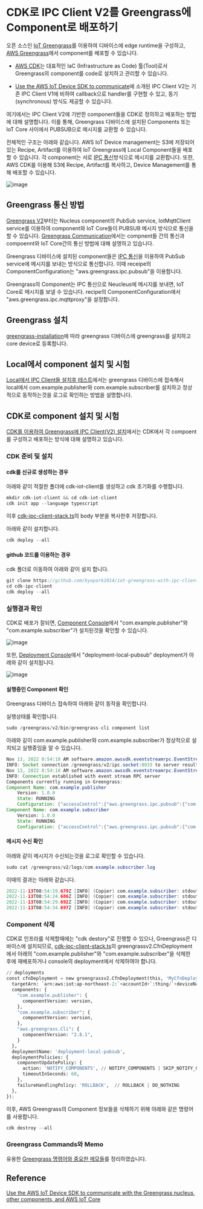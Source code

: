 # CDK로 IPC Client V2를 Greengrass에 Component로 배포하기

오픈 소스인 [IoT Greengrass](https://github.com/kyopark2014/iot-greengrass)를 이용하여 디바이스에 edge runtime을 구성하고, [AWS Greengrass](https://ap-northeast-2.console.aws.amazon.com/iot/home?region=ap-northeast-2#/greengrassIntro)에서 component를 배포할 수 있습니다. 

- [AWS CDK](https://github.com/kyopark2014/technical-summary/blob/main/cdk-introduction.md)는 대표적인 IaC (Infrastructure as Code) 툴(Tool)로서 Greengrass의 component를 code로 설치하고 관리할 수 있습니다. 

- [Use the AWS IoT Device SDK to communicate](https://docs.aws.amazon.com/greengrass/v2/developerguide/interprocess-communication.html#ipc-authorization-policies)에 소개된 IPC Client V2는 기존 IPC Client V1에 비하여 callback으로 handler를 구현할 수 있고, 동기(synchronous) 방식도 제공할 수 있습니다. 

여기에서는 IPC Client V2에 기반한 component들을 CDK로 정의하고 배포하는 방법에 대해 설명합니다. 이를 통해, Greengrass 디바이스에 설치된 Components 또는 IoT Core 사이에서 PUBSUB으로 메시지를 교환할 수 있습니다.

전체적인 구조는 아래와 같습니다. AWS IoT Device management는 S3에 저장되어 있는 Recipe, Artifact를 이용하여 IoT Greengrass에 Local Component들을 배포할 수 있습니다. 각 component는 서로 [IPC 통신](https://github.com/kyopark2014/iot-greengrass/blob/main/IPC.md)방식으로 메시지를 교환합니다.  또한, AWS CDK를 이용해 S3에 Recipe, Artifact를 복사하고, Device Management를 통해 배포할 수 있습니다. 

![image](https://user-images.githubusercontent.com/52392004/201563224-75214cd9-3d10-4be7-a3b9-f2f9d7ed5996.png)


## Greengrass 통신 방법

[Greengrass V2](https://github.com/kyopark2014/iot-greengrass/blob/main/README.md#greengrass-basic)부터는 Nucleus component의 PubSub service, IotMqttClient service를 이용하여 component와 IoT Core들이 PUBSUB 메시지 방식으로 통신을 할 수 있습니다. [Greengrass Communication](https://github.com/kyopark2014/iot-greengrass/blob/main/README.md#greengrass-communication)에서는 compnent들 간의 통신과 compoennt와 IoT Core간의 통신 방법에 대해 설명하고 있습니다. 

Greengrass 디바이스에 설치된 component들은 [IPC 통신](https://github.com/kyopark2014/iot-greengrass/blob/main/IPC.md)을 이용하여 PubSub service에 메시지를 보내는 방식으로 통신합니다. 이때 receipe의 ComponentConfiguration는 "aws.greengrass.ipc.pubsub"을 이용합니다.

Greengrass의 Component는 IPC 통신으로 Neucleus에 메시지를 보내면, IoT Core로 메시지를 보낼 수 있습니다. recipe의 ComponentConfiguration에서 "aws.greengrass.ipc.mqttproxy"을 설정합니다. 




## Greengrass 설치

[greengrass-installation](https://github.com/kyopark2014/iot-greengrass/blob/main/preparation.md#greengrass-installation)에 따라 greengrass 디바이스에 greengrass를 설치하고 core device로 등록합니다.

## Local에서 component 설치 및 시험

[Local에서 IPC Client들 설치후 테스트](https://github.com/kyopark2014/iot-greengrass-with-ipc-client-v2/blob/main/local-deployment.md)에서는 greengrass 디바이스에 접속해서 local에서 com.example.publisher와 com.example.subscriber를 설치하고 정상적으로 동작하는것을 로그로 확인하는 방법을 설명합니다. 

## CDK로 component 설치 및 시험

[CDK를 이용하여 Greengrass에 IPC Client(V2) 설치](https://github.com/kyopark2014/iot-greengrass-with-ipc-client-v2/tree/main/cdk-ipc-client)에서는 CDK에서 각 compoent를 구성하고 배포하는 방식에 대해 설명하고 있습니다. 

### CDK 준비 및 설치

#### cdk를 신규로 생성하는 경우

아래와 같이 적절한 폴더에 cdk-iot-client를 생성하고 cdk 초기화를 수행합니다. 

```java
mkdir cdk-iot-client && cd cdk-iot-client
cdk init app --language typescript
```

이후 [cdk-ipc-client-stack.ts](https://github.com/kyopark2014/iot-greengrass-with-ipc-client-v2/blob/main/cdk-ipc-client/lib/cdk-ipc-client-stack.ts)의 body 부분을 복사한후 저장합니다.

아래와 같이 설치합니다. 

```java
cdk deploy --all
```

#### github 코드를 이용하는 경우

cdk 폴더로 이동하여 아래와 같이 설치 합니다. 

```java
git clone https://github.com/kyopark2014/iot-greengrass-with-ipc-client-v2
cd cdk-ipc-client
cdk deploy --all
```

### 실행결과 확인

CDK로 배포가 잘되면, [Component Console](https://ap-northeast-2.console.aws.amazon.com/iot/home?region=ap-northeast-2#/greengrass/v2/components)에서 "com.example.publisher"와 "com.example.subscriber"가 설치된것을 확인할 수 있습니다.

![image](https://user-images.githubusercontent.com/52392004/201559920-3220c2ba-8708-48c5-ac80-b9aa7f18ef98.png)

또한, [Deployment Console](https://ap-northeast-2.console.aws.amazon.com/iot/home?region=ap-northeast-2#/greengrass/v2/deployments)에서 "deployment-local-pubsub" deployment가 아래와 같이 설치됩니다.

![image](https://user-images.githubusercontent.com/52392004/201560006-e8f8d984-224b-4ea1-890f-70b38340df08.png)



#### 실행중인 Component 확인 

Greengrass 디바이스 접속하여 아래와 같이 동작을 확인합니다. 

실행상태를 확인합니다. 

```java
sudo /greengrass/v2/bin/greengrass-cli component list
````

아래와 깉이 com.example.publisher와 com.example.subscriber가 정상적으로 설치되고 실행중임을 알 수 있습니다.

```java
Nov 13, 2022 8:54:18 AM software.amazon.awssdk.eventstreamrpc.EventStreamRPCConnection$1 onConnectionSetup
INFO: Socket connection /greengrass/v2/ipc.socket:8033 to server result [AWS_ERROR_SUCCESS]
Nov 13, 2022 8:54:18 AM software.amazon.awssdk.eventstreamrpc.EventStreamRPCConnection$1 onProtocolMessage
INFO: Connection established with event stream RPC server
Components currently running in Greengrass:
Component Name: com.example.publisher
    Version: 1.0.0
    State: RUNNING
    Configuration: {"accessControl":{"aws.greengrass.ipc.pubsub":{"com.example.publisher:pubsub:1":{"operations":["aws.greengrass#PublishToTopic"],"policyDescription":"Allows access to publish to all topics.","resources":["*"]}}}}
Component Name: com.example.subscriber
    Version: 1.0.0
    State: RUNNING
    Configuration: {"accessControl":{"aws.greengrass.ipc.pubsub":{"com.example.subscriber:pubsub:1":{"operations":["aws.greengrass#SubscribeToTopic"],"policyDescription":"Allows access to subscribe to all topics.","resources":["*"]}}}}
```    

#### 메시지 수신 확인

아래와 같이 메시지가 수신되는것을 로그로 확인할 수 있습니다. 

```java
sudo cat /greengrass/v2/logs/com.example.subscriber.log
```

이때의 결과는 아래와 같습니다. 

```java
2022-11-13T08:54:19.679Z [INFO] (Copier) com.example.subscriber: stdout. Received new message on topic local/topic: hello. {scriptName=services.com.example.subscriber.lifecycle.Run, serviceName=com.example.subscriber, currentState=RUNNING}
2022-11-13T08:54:24.686Z [INFO] (Copier) com.example.subscriber: stdout. Received new message on topic local/topic: hello. {scriptName=services.com.example.subscriber.lifecycle.Run, serviceName=com.example.subscriber, currentState=RUNNING}
2022-11-13T08:54:29.692Z [INFO] (Copier) com.example.subscriber: stdout. Received new message on topic local/topic: hello. {scriptName=services.com.example.subscriber.lifecycle.Run, serviceName=com.example.subscriber, currentState=RUNNING}
2022-11-13T08:54:34.697Z [INFO] (Copier) com.example.subscriber: stdout. Received new message on topic local/topic: hello. {scriptName=services.com.example.subscriber.lifecycle.Run, serviceName=com.example.subscriber, currentState=RUNNING}
```

### Component 삭제

CDK로 인프라를 삭제할때에는 "cdk destory"로 진행할 수 있으나, Greengrass은 디바이스에 설치되므로, [cdk-ipc-client-stack.ts](https://github.com/kyopark2014/iot-greengrass-with-ipc-client-v2/blob/main/cdk-ipc-client/lib/cdk-ipc-client-stack.ts)의 greengrassv2.CfnDeployment에서 아래의 "com.example.publisher"와 "com.example.subscriber"을 삭제한 후에 재배포하거나 console의 deployment에서 삭제하여야 합니다.

```python
// deployments
const cfnDeployment = new greengrassv2.CfnDeployment(this, 'MyCfnDeployment', {
  targetArn: `arn:aws:iot:ap-northeast-2:`+accountId+`:thing/`+deviceName,    
  components: {
    "com.example.publisher": {
      componentVersion: version, 
    },
    "com.example.subscriber": {
      componentVersion: version, 
    },
    "aws.greengrass.Cli": {
      componentVersion: "2.8.1", 
    }
  },
  deploymentName: 'deployment-local-pubsub',
  deploymentPolicies: {
    componentUpdatePolicy: {
      action: 'NOTIFY_COMPONENTS', // NOTIFY_COMPONENTS | SKIP_NOTIFY_COMPONENTS
      timeoutInSeconds: 60,
    },
    failureHandlingPolicy: 'ROLLBACK',  // ROLLBACK | DO_NOTHING
  },
});
```    

이후, AWS Greengrass의 Component 정보들을 삭제하기 위해 아래와 같은 명령어를 사용합니다. 

```java
cdk destroy --all
```

### Greengrass Commands와 Memo

유용한 [Greengrass 명령어와 중요한 메모들](https://github.com/kyopark2014/iot-greengrass/blob/main/greengrass-commands.md)를 정리하였습니다.


## Reference 

[Use the AWS IoT Device SDK to communicate with the Greengrass nucleus, other components, and AWS IoT Core](https://docs.aws.amazon.com/greengrass/v2/developerguide/interprocess-communication.html#ipc-authorization-policies)


